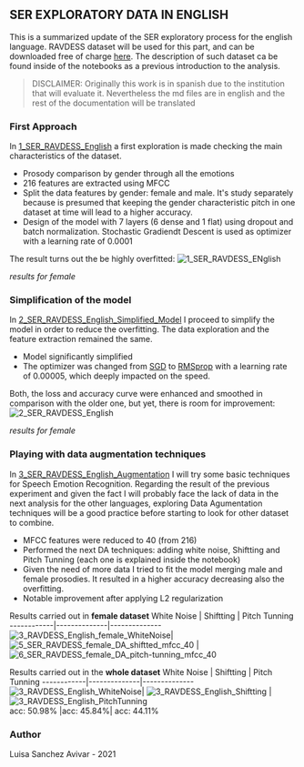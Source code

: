 ## **SER EXPLORATORY DATA IN ENGLISH**
This is a summarized update of the SER exploratory process for the english language. RAVDESS dataset will be used for this part, and can be downloaded free of charge [here](https://zenodo.org/record/1188976.).
The description of such dataset ca be found inside of the notebooks as a previous introduction to the analysis.
> DISCLAIMER: Originally this work is in spanish due to the institution that will evaluate it. Nevertheless the md files are in english and the rest of the documentation will be translated

### First Approach
In [1_SER_RAVDESS_English](https://github.com/Luisa13/SpeechEmotionRecognition/blob/master/notebooks/English/1_SER_RAVDESS_English.ipynb) a first exploration is made checking the main characteristics of the dataset.
* Prosody comparison  by gender through all the emotions
* 216 features are extracted using MFCC
* Split the data features by gender: female and male. It's study separately because is presumed that keeping the gender characteristic pitch in one dataset at time will lead to a higher accuracy.
* Design of the model with 7 layers (6 dense and 1 flat) using dropout and batch normalization. Stochastic Gradiendt Descent is used as optimizer with a learning rate of 0.0001

The result turns out the be highly overfitted:
![1_SER_RAVDESS_ENglish](https://user-images.githubusercontent.com/3811449/114689964-8cae3300-9d16-11eb-9131-f90426f3bbb7.png)

_results for female_


### Simplification of the model
In [2_SER_RAVDESS_English_Simplified_Model](https://github.com/Luisa13/SpeechEmotionRecognition/blob/master/notebooks/English/2_SER_RAVDESS_English_Simplified_Model.ipynb)
I proceed to simplify the model in order to reduce the overfitting. The data exploration and the feature extraction remained the same.
* Model significantly simplified
* The optimizer was changed from [SGD](https://keras.io/api/optimizers/sgd/) to [RMSprop](https://keras.io/api/optimizers/rmsprop/) with a learning rate of 0.00005, which deeply impacted on the speed.

Both, the loss and accuracy curve were enhanced and smoothed in comparison with the older one, but yet, there is room for improvement:
![2_SER_RAVDESS_English](https://user-images.githubusercontent.com/3811449/114691675-37732100-9d18-11eb-9a10-43192c0fd6ab.png)

_results for female_

### Playing with data augmentation techniques
In [3_SER_RAVDESS_English_Augmentation](https://github.com/Luisa13/SpeechEmotionRecognition/blob/master/notebooks/English/3_SER_RAVDESS_English_Augmentation.ipynb) I will try some basic techniques for Speech Emotion Recognition. 
Regarding the result of the previous experiment and given the fact I will probably face the lack of data in the next analysis for the other languages, exploring Data Agumentation techniques will be a good practice before starting to look for other dataset to combine.

* MFCC features were reduced to 40 (from 216)
* Performed the next DA techniques: adding white noise, Shiftting and Pitch Tunning (each one is explained inside the notebook)
* Given the need of more data I tried to fit the model merging male and female prosodies. It resulted in a higher accuracy decreasing also the overfitting.
* Notable improvement after applying L2 regularization

Results carried out in **female dataset**
White Noise | Shiftting | Pitch Tunning 
------------|--------------|--------------
![3_RAVDESS_English_female_WhiteNoise](https://user-images.githubusercontent.com/3811449/114694990-663ec680-9d1b-11eb-82f5-81a9f7b7dfe0.png)|![5_SER_RAVDESS_female_DA_shiftted_mfcc_40](https://user-images.githubusercontent.com/3811449/114697830-a94e6900-9d1e-11eb-9275-ef10cc6d96c6.png) | ![6_SER_RAVDESS_female_DA_pitch-tunning_mfcc_40](https://user-images.githubusercontent.com/3811449/114697846-ad7a8680-9d1e-11eb-982d-ee58bd9ab972.png)


Results carried out in the **whole dataset**
White Noise | Shiftting | Pitch Tunning 
------------|--------------|--------------
![3_RAVDESS_English_WhiteNoise](https://user-images.githubusercontent.com/3811449/114696222-b9654900-9d1c-11eb-8a9e-4098b9cc480a.png)| ![3_RAVDESS_English_Shiftting](https://user-images.githubusercontent.com/3811449/114695117-88d0df80-9d1b-11eb-9135-0797c622edea.png) |![3_RAVDESS_English_PitchTunning](https://user-images.githubusercontent.com/3811449/114695024-6e970180-9d1b-11eb-8260-57d4c55e00c1.png)  
acc: 50.98% |acc: 45.84%| acc: 44.11%







### Author
Luisa Sanchez Avivar - 2021
